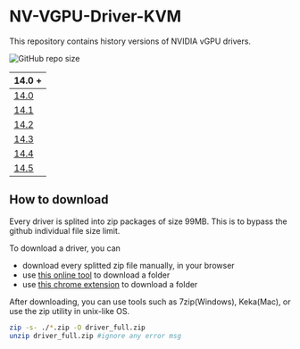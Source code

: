 # NV-VGPU-Driver-KVM
This repository contains history versions of NVIDIA vGPU drivers.

![GitHub repo size](https://img.shields.io/github/repo-size/justin-himself/NV-VGPU-History-Driver)

| 14.0 +                                                                     |
| -------------------------------------------------------------------------- |
| [14.0](https://github.com/justin-himself/NV-VGPU-History-Driver/tree/14.0) |
| [14.1](https://github.com/justin-himself/NV-VGPU-History-Driver/tree/14.1) |
| [14.2](https://github.com/justin-himself/NV-VGPU-History-Driver/tree/14.2) |
| [14.3](https://github.com/justin-himself/NV-VGPU-History-Driver/tree/14.3) |
| [14.4](https://github.com/justin-himself/NV-VGPU-History-Driver/tree/14.4) |
| [14.5](https://github.com/justin-himself/NV-VGPU-History-Driver/tree/14.5) |


## How to download

Every driver is splited into zip packages of size 99MB. This is to bypass the github individual file size limit.

To download a driver, you can

- download every splitted zip file manually, in your browser
- use [this online tool](https://download-directory.github.io/) to download a folder
- use [this chrome extension](https://chrome.google.com/webstore/detail/gitzip-for-github/ffabmkklhbepgcgfonabamgnfafbdlkn) to download a folder

After downloading, you can use tools such as 7zip(Windows), Keka(Mac), or use the zip utility in unix-like OS.

```bash
zip -s- ./*.zip -O driver_full.zip
unzip driver_full.zip #ignore any error msg
```
